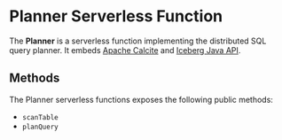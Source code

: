 # Planner Serverless Function

The **Planner** is a serverless function implementing the distributed SQL query planner. It embeds [Apache Calcite](https://calcite.apache.org/) and [Iceberg Java API](https://iceberg.apache.org/docs/latest/api/).

## Methods
The Planner serverless functions exposes the following public methods:
- `scanTable`
- `planQuery`
